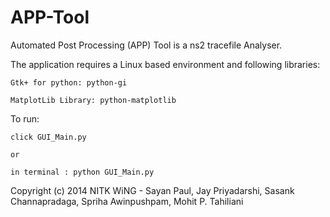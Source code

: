 APP-Tool
========

Automated Post Processing (APP) Tool is a ns2 tracefile Analyser.  

The application requires a Linux based environment and following libraries:

	Gtk+ for python: python-gi
	
	MatplotLib Library: python-matplotlib

To run:

	click GUI_Main.py
	
	or
	
	in terminal : python GUI_Main.py
	
	
Copyright (c) 2014 NITK WiNG - Sayan Paul, Jay Priyadarshi, Sasank Channapradaga, Spriha Awinpushpam, Mohit P. Tahiliani

